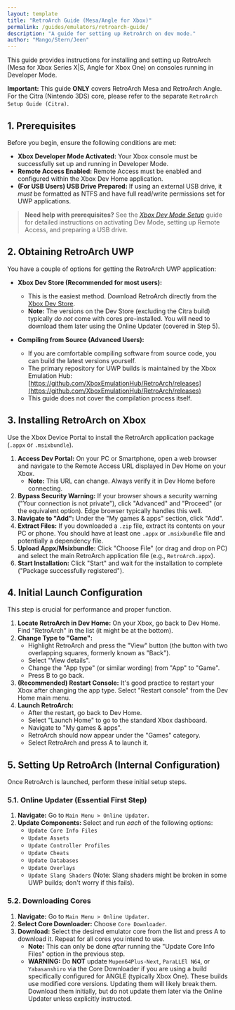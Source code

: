 ```yaml
---
layout: template
title: "RetroArch Guide (Mesa/Angle for Xbox)"
permalink: /guides/emulators/retroarch-guide/
description: "A guide for setting up RetroArch on dev mode."
author: "Mango/Stern/Jeen"
---
```


This guide provides instructions for installing and setting up RetroArch (Mesa for Xbox Series X|S, Angle for Xbox One) on consoles running in Developer Mode.

**Important:** This guide **ONLY** covers RetroArch Mesa and RetroArch Angle. For the Citra (Nintendo 3DS) core, please refer to the separate `RetroArch Setup Guide (Citra)`.

## 1. Prerequisites

Before you begin, ensure the following conditions are met:

*   **Xbox Developer Mode Activated:** Your Xbox console must be successfully set up and running in Developer Mode.
*   **Remote Access Enabled:** Remote Access must be enabled and configured within the Xbox Dev Home application.
*   **(For USB Users) USB Drive Prepared:** If using an external USB drive, it *must* be formatted as NTFS and have full read/write permissions set for UWP applications.

> **Need help with prerequisites?** See the [_Xbox Dev Mode Setup_](https://wiki.xboxdev.store/en/DevModeSetup) guide for detailed instructions on activating Dev Mode, setting up Remote Access, and preparing a USB drive.

## 2. Obtaining RetroArch UWP

You have a couple of options for getting the RetroArch UWP application:

*   **Xbox Dev Store (Recommended for most users):**
    *   This is the easiest method. Download RetroArch directly from the [Xbox Dev Store](https://xbdev.store/).
    *   **Note:** The versions on the Dev Store (excluding the Citra build) typically *do not* come with cores pre-installed. You will need to download them later using the Online Updater (covered in Step 5).

*   **Compiling from Source (Advanced Users):**
    *   If you are comfortable compiling software from source code, you can build the latest versions yourself.
    *   The primary repository for UWP builds is maintained by the Xbox Emulation Hub: [https://github.com/XboxEmulationHub/RetroArch/releases](https://github.com/XboxEmulationHub/RetroArch/releases)
    *   This guide does not cover the compilation process itself.

## 3. Installing RetroArch on Xbox

Use the Xbox Device Portal to install the RetroArch application package (`.appx` or `.msixbundle`).

1.  **Access Dev Portal:** On your PC or Smartphone, open a web browser and navigate to the Remote Access URL displayed in Dev Home on your Xbox.
    *   **Note:** This URL can change. Always verify it in Dev Home before connecting.
2.  **Bypass Security Warning:** If your browser shows a security warning ("Your connection is not private"), click "Advanced" and "Proceed" (or the equivalent option). Edge browser typically handles this well.
3.  **Navigate to "Add":** Under the "My games & apps" section, click "Add".
4.  **Extract Files:** If you downloaded a `.zip` file, extract its contents on your PC or phone. You should have at least one `.appx` or `.msixbundle` file and potentially a dependency file.
5.  **Upload Appx/Msixbundle:** Click "Choose File" (or drag and drop on PC) and select the main RetroArch application file (e.g., `RetroArch.appx`).
6.  **Start Installation:** Click "Start" and wait for the installation to complete ("Package successfully registered").

## 4. Initial Launch Configuration

This step is crucial for performance and proper function.

1.  **Locate RetroArch in Dev Home:** On your Xbox, go back to Dev Home. Find "RetroArch" in the list (it might be at the bottom).
2.  **Change Type to "Game":**
    *   Highlight RetroArch and press the "View" button (the button with two overlapping squares, formerly known as "Back").
    *   Select "View details".
    *   Change the "App type" (or similar wording) from "App" to "Game".
    *   Press B to go back.
3.  **(Recommended) Restart Console:** It's good practice to restart your Xbox after changing the app type. Select "Restart console" from the Dev Home main menu.
4.  **Launch RetroArch:**
    *   After the restart, go back to Dev Home.
    *   Select "Launch Home" to go to the standard Xbox dashboard.
    *   Navigate to "My games & apps".
    *   RetroArch should now appear under the "Games" category.
    *   Select RetroArch and press A to launch it.

## 5. Setting Up RetroArch (Internal Configuration)

Once RetroArch is launched, perform these initial setup steps.

### 5.1. Online Updater (Essential First Step)

1.  **Navigate:** Go to `Main Menu > Online Updater`.
2.  **Update Components:** Select and run *each* of the following options:
    *   `Update Core Info Files`
    *   `Update Assets`
    *   `Update Controller Profiles`
    *   `Update Cheats`
    *   `Update Databases`
    *   `Update Overlays`
    *   `Update Slang Shaders` (Note: Slang shaders might be broken in some UWP builds; don't worry if this fails).

### 5.2. Downloading Cores

1.  **Navigate:** Go to `Main Menu > Online Updater`.
2.  **Select Core Downloader:** Choose `Core Downloader`.
3.  **Download:** Select the desired emulator core from the list and press A to download it. Repeat for all cores you intend to use.
    *   **Note:** This can only be done *after* running the "Update Core Info Files" option in the previous step.
    *   **WARNING:** Do **NOT** update `Mupen64Plus-Next`, `ParaLLEl N64`, or `Yabasanshiro` via the Core Downloader if you are using a build specifically configured for ANGLE (typically Xbox One). These builds use modified core versions. Updating them will likely break them. Download them initially, but do not update them later via the Online Updater unless explicitly instructed.
